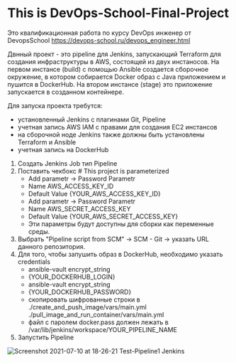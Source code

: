 # This is DevOps-School-Final-Project
Это квалификационная работа по курсу DevOps инженер от DevopsSchool https://devops-school.ru/devops_engineer.html

Двнный проект - это pipeline для Jenkins, запускающий Terraform для создания инфраструктуры в AWS, состоящей из двух инстаносов. На первом инстансе (build) с помощью Ansible создается сборочное окружение, в котором собирается Docker образ с Java приложением и пушится в DockerHub. На втором инстансе (stage) это приложение запускается в созданном контейнере.


Для запуска проекта требутся:
- установленный Jenkins с плагинами Git, Pipeline
- учетная запись AWS IAM с правами для создания EC2 инстансов
- на сборочной ноде Jenkins также должны быть установлены Terraform и Ansible
- учетная запись на DockerHub

1. Создать Jenkins Job тип Pipeline
2. Поставить чекбокс # This project is parameterized
   - Add parametr -> Password Parametr
   - Name AWS_ACCESS_KEY_ID
   - Default Value {YOUR_AWS_ACCESS_KEY_ID}
   - Add parametr -> Password Parametr
   - Name AWS_SECRET_ACCESS_KEY
   - Default Value {YOUR_AWS_SECRET_ACCESS_KEY}
   - Эти параметры будут доступны для сборки как переменные среды.
3. Выбрать "Pipeline script from SCM" -> SCM - Git -> указать URL данного репозитория.
4. Для того, чтобы запушить образ в DockerHub, необходимо указать credentials
   - ansible-vault encrypt_string
   - {YOUR_DOCKERHUB_LOGIN}
   - ansible-vault encrypt_string
   - {YOUR_DOCKERHUB_PASSWORD}
   - скопировать шифрованные строки в ./create_and_push_image/vars/main.yml
                                    ./pull_image_and_run_container/vars/main.yml
   - файл с паролем docker.pass должен лежать в /var/lib/jenkins/workspace/YOUR_PIPELINE_NAME
5. Запустить Pipeline

![Screenshot 2021-07-10 at 18-26-21 Test-Pipeline1  Jenkins](https://user-images.githubusercontent.com/70564689/125168546-bc05fc00-e1ae-11eb-9e18-031fab37d603.png)


